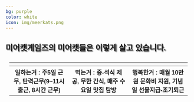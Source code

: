 ```yaml
---
bg: purple
color: white
icon: img/meerkats.png
---
```

<style>
   @import url(//fonts.googleapis.com/earlyaccess/jejugothic.css);
   .jg{
   font-family: 'Jeju Gothic', sans-serif; 
   text-shadow: 2px 2px 2px gray;
   }
   
   .sp{
   width: 33%;
   text-align:center;
   font-family: 'Jeju Gothic', sans-serif; 
   }
   
   .container_ta{
   width:100%;
   padding:10px;
   align:center;
   font-family: 'Jeju Gothic', sans-serif;
   }
   
   .left_ta{
   width:30%;
   }
   
   .center_ta{
   width:30%;
   }
   
   .right_ta{
   width:30%;
   }
   
</style>

<link rel="stylesheet" href="https://use.fontawesome.com/releases/v5.2.0/css/all.css" integrity="sha384-hWVjflwFxL6sNzntih27bfxkr27PmbbK/iSvJ+a4+0owXq79v+lsFkW54bOGbiDQ" crossorigin="anonymous">

<div>
  <h2 class="jg">미어캣게임즈의 미어캣들은 이렇게 살고 있습니다.</h2>
  </div>
  
<table class="container_ta">
   <tr>
      <th class="left_ta"><i class="fa fa-clock fa-4x"></i></th>
      <th class="center_ta"><i class="fa fa-utensils fa-4x"></i></th>
      <th class="right_ta"><i class="fa fa-grin-alt fa-4x"></i></th>
   </tr>
   <tr>
      <th>일하는거 : 주5일 근무, 탄력근무(9~11시 출근, 8시간 근무)</th>
      <th>먹는거 : 중-석식 제공, 무한 간식, 매주 수요일 맛집 탐방</th>
      <th>행복한거 : 매월 10만원 문화비 지원, 기념일 선물지급-조기퇴근</th>
   </tr>
</table>
